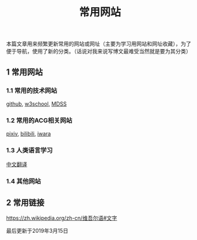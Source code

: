 ﻿---
title: 常用网站
category: [常用网站]
layout: post
---

本篇文章用来频繁更新常用的网站或网址（主要为学习用网站和网址收藏），为了便于导航，使用了新的分类。（话说对我来说写博文最难受当然就是要为其分类）

## 1 常用网站
### 1.1 常用的技术网站
[github](https://www.github.com), [w3school](https://www.w3schools.com), [MDSS](https://mdss.cloud)
### 1.2 常用的ACG相关网站
[pixiv](https://www.pixiv.net), [bilibili](https://www.bilibili.com), [iwara](https://iwara.tv)
### 1.3 人类语言学习
[中文翻译](http://www.mzywfy.org.cn/translate.jsp)
### 1.4 其他网站

## 2 常用链接
<https://zh.wikipedia.org/zh-cn/维吾尔语#文字>

最后更新于2019年3月15日
